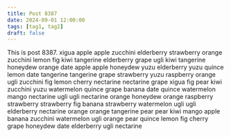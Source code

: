 ```yaml
---
title: Post 8387
date: 2024-09-01 12:00:00
tags: [tag1, tag2]
draft: false
---
```

This is post 8387.
xigua
apple
apple
zucchini
elderberry
strawberry
orange
zucchini
lemon
fig
kiwi
tangerine
elderberry
grape
ugli
kiwi
tangerine
honeydew
orange
date
apple
apple
honeydew
yuzu
elderberry
yuzu
quince
lemon
date
tangerine
tangerine
grape
strawberry
yuzu
raspberry
orange
ugli
zucchini
fig
lemon
cherry
nectarine
nectarine
grape
xigua
fig
pear
kiwi
zucchini
yuzu
watermelon
quince
grape
banana
date
quince
watermelon
mango
nectarine
ugli
ugli
nectarine
orange
honeydew
orange
raspberry
strawberry
strawberry
fig
banana
strawberry
watermelon
ugli
ugli
elderberry
nectarine
orange
orange
tangerine
pear
pear
kiwi
mango
apple
banana
zucchini
watermelon
ugli
orange
pear
quince
lemon
fig
cherry
grape
honeydew
date
elderberry
ugli
nectarine
